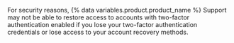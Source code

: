 For security reasons, {% data variables.product.product_name %} Support may not be able to restore access to accounts with two-factor authentication enabled if you lose your two-factor authentication credentials or lose access to your account recovery methods.
